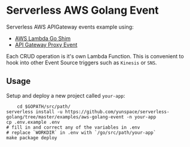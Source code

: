 # Serverless AWS Golang Event 
Serverless AWS APIGateway events example using: 

- [AWS Lambda Go Shim](https://github.com/eawsy/aws-lambda-go-shim)
- [API Gateway Proxy Event](https://github.com/eawsy/aws-lambda-go-event/tree/master/service/lambda/runtime/event/apigatewayproxyevt)

Each CRUD operation is it's own Lambda Function. This is convenient to hook into other 
Event Source triggers such as `Kinesis` or `SNS`.

## Usage
Setup and deploy a new project called `your-app`:

    	cd $GOPATH/src/path/
    serverless install -u https://github.com/yunspace/serverless-golang/tree/master/examples/aws-golang-event -n your-app
    cp .env.example .env
    # fill in and correct any of the variables in .env
    # replace `WORKDIR` in .env with `/go/src/path/your-app`
    make package deploy


